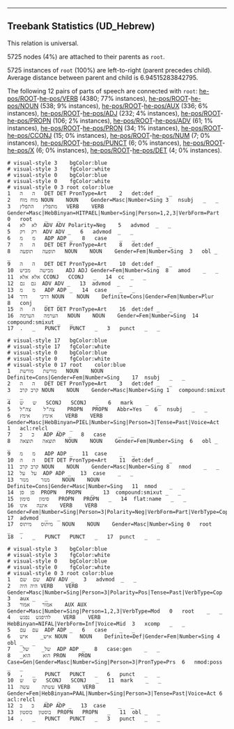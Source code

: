 

--------------------------------------------------------------------------------

## Treebank Statistics (UD_Hebrew)

This relation is universal.

5725 nodes (4%) are attached to their parents as `root`.

5725 instances of `root` (100%) are left-to-right (parent precedes child).
Average distance between parent and child is 6.94515283842795.

The following 12 pairs of parts of speech are connected with `root`: [he-pos/ROOT]()-[he-pos/VERB]() (4380; 77% instances), [he-pos/ROOT]()-[he-pos/NOUN]() (538; 9% instances), [he-pos/ROOT]()-[he-pos/AUX]() (336; 6% instances), [he-pos/ROOT]()-[he-pos/ADJ]() (232; 4% instances), [he-pos/ROOT]()-[he-pos/PROPN]() (106; 2% instances), [he-pos/ROOT]()-[he-pos/ADV]() (61; 1% instances), [he-pos/ROOT]()-[he-pos/PRON]() (34; 1% instances), [he-pos/ROOT]()-[he-pos/CCONJ]() (15; 0% instances), [he-pos/ROOT]()-[he-pos/NUM]() (7; 0% instances), [he-pos/ROOT]()-[he-pos/PUNCT]() (6; 0% instances), [he-pos/ROOT]()-[he-pos/X]() (6; 0% instances), [he-pos/ROOT]()-[he-pos/DET]() (4; 0% instances).


~~~ conllu
# visual-style 3	bgColor:blue
# visual-style 3	fgColor:white
# visual-style 0	bgColor:blue
# visual-style 0	fgColor:white
# visual-style 0 3 root	color:blue
1	ה	ה	DET	DET	PronType=Art	2	det:def	_	_
2	מוח	מוח	NOUN	NOUN	Gender=Masc|Number=Sing	3	nsubj	_	_
3	מתפלץ	התפלץ	VERB	VERB	Gender=Masc|HebBinyan=HITPAEL|Number=Sing|Person=1,2,3|VerbForm=Part	0	root	_	_
4	לא	לא	ADV	ADV	Polarity=Neg	5	advmod	_	_
5	רק	רק	ADV	ADV	_	6	advmod	_	_
6	מ	מ	ADP	ADP	_	8	case	_	_
7	ה	ה	DET	DET	PronType=Art	8	det:def	_	_
8	תופעה	תופעה	NOUN	NOUN	Gender=Fem|Number=Sing	3	obl	_	_
9	ה	ה	DET	DET	PronType=Art	10	det:def	_	_
10	מבישה	מביש	ADJ	ADJ	Gender=Fem|Number=Sing	8	amod	_	_
11	אלא	אלא	CCONJ	CCONJ	_	14	cc	_	_
12	גם	גם	ADV	ADV	_	13	advmod	_	_
13	מ	מ	ADP	ADP	_	14	case	_	_
14	דרכי	דרך	NOUN	NOUN	Definite=Cons|Gender=Fem|Number=Plur	8	conj	_	_
15	ה	ה	DET	DET	PronType=Art	16	det:def	_	_
16	הערמה	הערמה	NOUN	NOUN	Gender=Fem|Number=Sing	14	compound:smixut	_	_
17	.	_	PUNCT	PUNCT	_	3	punct	_	_

~~~


~~~ conllu
# visual-style 17	bgColor:blue
# visual-style 17	fgColor:white
# visual-style 0	bgColor:blue
# visual-style 0	fgColor:white
# visual-style 0 17 root	color:blue
1	מורשת	מורשת	NOUN	NOUN	Definite=Cons|Gender=Fem|Number=Sing	17	nsubj	_	_
2	ה	ה	DET	DET	PronType=Art	3	det:def	_	_
3	קרב	קרב	NOUN	NOUN	Gender=Masc|Number=Sing	1	compound:smixut	_	_
4	ש	ש	SCONJ	SCONJ	_	6	mark	_	_
5	צה"ל	צה"ל	PROPN	PROPN	Abbr=Yes	6	nsubj	_	_
6	אימץ	אימץ	VERB	VERB	Gender=Masc|HebBinyan=PIEL|Number=Sing|Person=3|Tense=Past|Voice=Act	1	acl:relcl	_	_
7	כ	כ	ADP	ADP	_	8	case	_	_
8	תוצאה	תוצאה	NOUN	NOUN	Gender=Fem|Number=Sing	6	obl	_	_
9	מ	מ	ADP	ADP	_	11	case	_	_
10	ה	ה	DET	DET	PronType=Art	11	det:def	_	_
11	קרב	קרב	NOUN	NOUN	Gender=Masc|Number=Sing	8	nmod	_	_
12	על	על	ADP	ADP	_	13	case	_	_
13	מנזר	מנזר	NOUN	NOUN	Definite=Cons|Gender=Masc|Number=Sing	11	nmod	_	_
14	סן	סן	PROPN	PROPN	_	13	compound:smixut	_	_
15	סימון	סימון	PROPN	PROPN	_	14	flat:name	_	_
16	איננה	אינו	VERB	VERB	Gender=Fem|Number=Sing|Person=3|Polarity=Neg|VerbForm=Part|VerbType=Cop	17	advmod	_	_
17	מיתוס	מיתוס	NOUN	NOUN	Gender=Masc|Number=Sing	0	root	_	_
18	.	_	PUNCT	PUNCT	_	17	punct	_	_

~~~


~~~ conllu
# visual-style 3	bgColor:blue
# visual-style 3	fgColor:white
# visual-style 0	bgColor:blue
# visual-style 0	fgColor:white
# visual-style 0 3 root	color:blue
1	שם	שם	ADV	ADV	_	3	advmod	_	_
2	היה	היה	VERB	VERB	Gender=Masc|Number=Sing|Person=3|Polarity=Pos|Tense=Past|VerbType=Cop	3	aux	_	_
3	אמור	אמור	AUX	AUX	Gender=Masc|Number=Sing|Person=1,2,3|VerbType=Mod	0	root	_	_
4	להיפגש	נפגש	VERB	VERB	HebBinyan=NIFAL|VerbForm=Inf|Voice=Mid	3	xcomp	_	_
5	עם	עם	ADP	ADP	_	6	case	_	_
6	איש_	איש	NOUN	NOUN	Definite=Def|Gender=Fem|Number=Sing	4	obl	_	_
7	_של_	של	ADP	ADP	_	8	case:gen	_	_
8	_הוא	הוא	PRON	PRON	Case=Gen|Gender=Masc|Number=Sing|Person=3|PronType=Prs	6	nmod:poss	_	_
9	,	_	PUNCT	PUNCT	_	6	punct	_	_
10	ש	ש	SCONJ	SCONJ	_	11	mark	_	_
11	עשתה	עשה	VERB	VERB	Gender=Fem|HebBinyan=PAAL|Number=Sing|Person=3|Tense=Past|Voice=Act	6	acl:relcl	_	_
12	ב	ב	ADP	ADP	_	13	case	_	_
13	בוסטון	בוסטון	PROPN	PROPN	_	11	obl	_	_
14	.	_	PUNCT	PUNCT	_	3	punct	_	_

~~~



